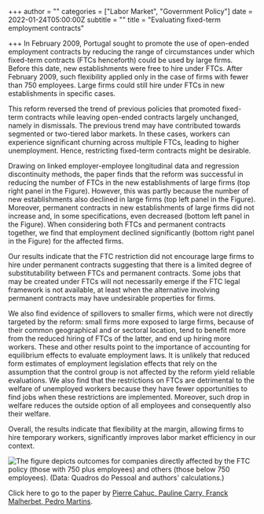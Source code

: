 +++
author = ""
categories = ["Labor Market", "Government Policy"]
date = 2022-01-24T05:00:00Z
subtitle = ""
title = "Evaluating fixed-term employment contracts"

+++
In February 2009, Portugal sought to promote the use of open-ended employment contracts by reducing the range of circumstances under which fixed-term contracts (FTCs henceforth) could be used by large firms. Before this date, new establishments were free to hire under FTCs. After February 2009, such flexibility applied only in the case of firms with fewer than 750 employees. Large firms could still hire under FTCs in new establishments in specific cases.

This reform reversed the trend of previous policies that promoted fixed-term contracts while leaving open-ended contracts largely unchanged, namely in dismissals. The previous trend may have contributed towards segmented or two-tiered labor markets. In these cases, workers can experience significant churning across multiple FTCs, leading to higher unemployment. Hence, restricting fixed-term contracts might be desirable.

Drawing on linked employer-employee longitudinal data and regression discontinuity methods, the paper finds that the reform was successful in reducing the number of FTCs in the new establishments of large firms (top right panel in the Figure). However, this was partly because the number of new establishments also declined in large firms (top left panel in the Figure). Moreover, permanent contracts in new establishments of large firms did not increase and, in some specifications, even decreased (bottom left panel in the Figure). When considering both FTCs and permanent contracts together, we find that employment declined significantly (bottom right panel in the Figure) for the affected firms.

Our results indicate that the FTC restriction did not encourage large firms to hire under permanent contracts suggesting that there is a limited degree of substitutability between FTCs and permanent contracts. Some jobs that may be created under FTCs will not necessarily emerge if the FTC legal framework is not available, at least when the alternative involving permanent contracts may have undesirable properties for firms.

We also find evidence of spillovers to smaller firms, which were not directly targeted by the reform: small firms more exposed to large firms, because of their common geographical and or sectoral location, tend to benefit more from the reduced hiring of FTCs of the latter, and end up hiring more workers. These and other results point to the importance of accounting for equilibrium effects to evaluate employment laws. It is unlikely that reduced form estimates of employment legislation effects that rely on the assumption that the control group is not affected by the reform yield reliable evaluations. We also find that the restrictions on FTCs are detrimental to the welfare of unemployed workers because they have fewer opportunities to find jobs when these restrictions are implemented. Moreover, such drop in welfare reduces the outside option of all employees and consequently also their welfare.

Overall, the results indicate that flexibility at the margin, allowing firms to hire temporary workers, significantly improves labor market efficiency in our context.

![](/v1643048716/research_report/Screen_Shot_2022-01-24_at_1.24.24_PM_zlvzjf.png "The figure depicts outcomes for companies directly affected by the FTC policy (those with 750 plus employees) and others (those below 750 employees). (Data: Quadros do Pessoal and authors' calculations.)")

Click here to go to the paper by [Pierre Cahuc, Pauline Carry, Franck Malherbet, Pedro Martins](https://econpapers.repec.org/paper/izaizadps/dp14999.htm).